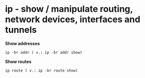 ip - show / manipulate routing, network devices, interfaces and tunnels
====

**Show addresses**

    ip -br addr ( v.: ip -br addr show)

**Show routes**

    ip route ( v.: ip -br route show)
